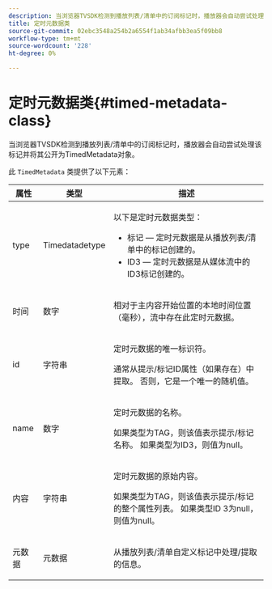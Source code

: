 ```yaml
---
description: 当浏览器TVSDK检测到播放列表/清单中的订阅标记时，播放器会自动尝试处理该标记并将其公开为TimedMetadata对象。
title: 定时元数据类
source-git-commit: 02ebc3548a254b2a6554f1ab34afbb3ea5f09bb8
workflow-type: tm+mt
source-wordcount: '228'
ht-degree: 0%

---
```


# 定时元数据类{#timed-metadata-class}

当浏览器TVSDK检测到播放列表/清单中的订阅标记时，播放器会自动尝试处理该标记并将其公开为TimedMetadata对象。

此 `TimedMetadata` 类提供了以下元素：

<table id="table_5827A0626EDC45F68DC3E7644F3EFF69"> 
 <thead> 
  <tr> 
   <th colname="col1" class="entry"> 属性 </th> 
   <th colname="col02" class="entry"> 类型 </th> 
   <th colname="col2" class="entry"> 描述 </th> 
  </tr>
 </thead>
 <tbody> 
  <tr> 
   <td colname="col1"> <p>type </p> </td> 
   <td colname="col02"> <p><span class="codeph"> Timedatadetype</span> </p> </td> 
   <td colname="col2"> <p>以下是定时元数据类型： 
     <ul id="ul_E79C375A54C64BF09A927EE8983E98E3"> 
      <li id="li_F1907521CDBE47E282A87AF0A7A1477A">标记 — 定时元数据是从播放列表/清单中的标记创建的。 </li> 
      <li id="li_5B0C0B0F247144709F86E6654A5AB500">ID3 — 定时元数据是从媒体流中的ID3标记创建的。 </li> 
     </ul> </p> </td> 
  </tr> 
  <tr> 
   <td colname="col1"> <p>时间 </p> </td> 
   <td colname="col02"> <p>数字 </p> </td> 
   <td colname="col2"> <p>相对于主内容开始位置的本地时间位置（毫秒），流中存在此定时元数据。 </p> </td> 
  </tr> 
  <tr> 
   <td colname="col1"> <p>id </p> </td> 
   <td colname="col02"> <p>字符串 </p> </td> 
   <td colname="col2"> <p>定时元数据的唯一标识符。 </p> <p>通常从提示/标记ID属性（如果存在）中提取。 否则，它是一个唯一的随机值。 </p> </td> 
  </tr> 
  <tr> 
   <td colname="col1"> <p>name </p> </td> 
   <td colname="col02"> <p>数字 </p> </td> 
   <td colname="col2"> <p>定时元数据的名称。 </p> <p>如果类型为TAG，则该值表示提示/标记名称。 如果类型为ID3，则值为null。 </p> </td> 
  </tr> 
  <tr> 
   <td colname="col1"> <p>内容 </p> </td> 
   <td colname="col02"> <p>字符串 </p> </td> 
   <td colname="col2"> <p>定时元数据的原始内容。 </p> <p>如果类型为TAG，则该值表示提示/标记的整个属性列表。 如果类型ID 3为null，则值为null。 </p> </td> 
  </tr> 
  <tr> 
   <td colname="col1"> <p>元数据 </p> </td> 
   <td colname="col02"> <p><span class="codeph"> 元数据</span> </p> </td> 
   <td colname="col2"> <p>从播放列表/清单自定义标记中处理/提取的信息。 </p> </td> 
  </tr> 
 </tbody> 
</table>

